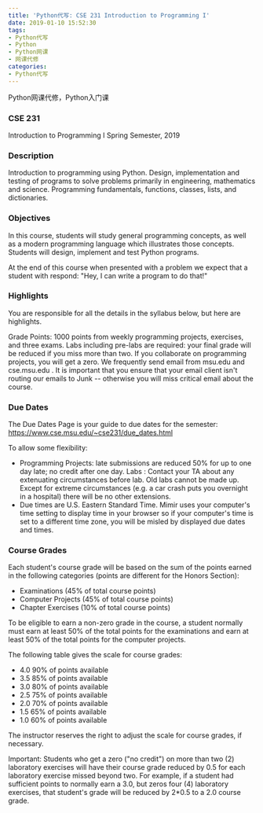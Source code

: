 ```yaml
---
title: 'Python代写: CSE 231 Introduction to Programming I'
date: 2019-01-10 15:52:30
tags:
- Python代写
- Python
- Python网课
- 网课代修
categories:
- Python代写
---
```


Python网课代修，Python入门课

### CSE 231

Introduction to Programming I
Spring Semester, 2019 

### Description

Introduction to programming using Python. Design, implementation and testing of programs to solve problems primarily in engineering, mathematics and science. Programming fundamentals, functions, classes, lists, and dictionaries.

### Objectives

In this course, students will study general programming concepts, as well as a modern programming language which illustrates those concepts. Students will design, implement and test Python programs.

At the end of this course when presented with a problem we expect that a student with respond: "Hey, I can write a program to do that!"

### Highlights

You are responsible for all the details in the syllabus below, but here are highlights.

Grade Points: 1000 points from weekly programming projects, exercises, and three exams.
Labs including pre-labs are required: your final grade will be reduced if you miss more than two.
If you collaborate on programming projects, you will get a zero.
We frequently send email from msu.edu and cse.msu.edu . It is important that you ensure that your email client isn't routing our emails to Junk -- otherwise you will miss critical email about the course.

### Due Dates

The Due Dates Page is your guide to due dates for the semester: https://www.cse.msu.edu/~cse231/due_dates.html 

To allow some flexibility:

- Programming Projects: late submissions are reduced 50% for up to one day late; no credit after one day.
Labs : Contact your TA about any extenuating circumstances before lab. Old labs cannot be made up.
Except for extreme circumstances (e.g. a car crash puts you overnight in a hospital) there will be no other extensions.
- Due times are U.S. Eastern Standard Time. Mimir uses your computer's time setting to display time in your browser so if your computer's time is set to a different time zone, you will be misled by displayed due dates and times.

### Course Grades

Each student's course grade will be based on the sum of the points earned in the following categories (points are different for the Honors Section): 

- Examinations    (45% of total course points)
- Computer Projects   (45% of total course points)
- Chapter Exercises   (10% of total course points)

To be eligible to earn a non-zero grade in the course, a student normally must earn at least 50% of the total points for the examinations and earn at least 50% of the total points for the computer projects.

The following table gives the scale for course grades: 

- 4.0 90% of points available
- 3.5 85% of points available
- 3.0 80% of points available
- 2.5 75% of points available
- 2.0 70% of points available
- 1.5 65% of points available
- 1.0 60% of points available

The instructor reserves the right to adjust the scale for course grades, if necessary. 

Important: Students who get a zero ("no credit") on more than two (2) laboratory exercises will have their course grade reduced by 0.5 for each laboratory exercise missed beyond two. For example, if a student had sufficient points to normally earn a 3.0, but zeros four (4) laboratory exercises, that student's grade will be reduced by 2*0.5 to a 2.0 course grade.
